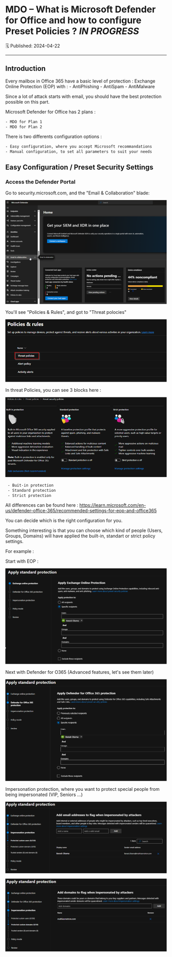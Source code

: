# MDO – What is Microsoft Defender for Office and how to configure Preset Policies ? ***IN PROGRESS***
🗓️ Published: 2024-04-22  

---

## Introduction

Every mailbox in Office 365 have a basic level of protection : Exchange Online Protection (EOP) with :
    - AntiPhishing
    - AntiSpam
    - AntiMalware


Since a lot of attack starts with email, you should have the best protection possible on this part.

Microsoft Defender for Office has 2 plans :

    - MDO for Plan 1
    - MDO for Plan 2


There is two differents configuration options :
    
    - Easy configuration, where you accept Microsoft recommandations
    - Manual configuration, to set all parameters to suit your needs


## Easy Configuration / Preset Security Settings


### Access the Defender Portal

Go to security.microsoft.com, and the "Email & Collaboration" blade:

![](assets/What%20is%20MDO/2025-04-22-15-56-42.png)


You'll see "Policies & Rules", and got to "Threat polocies"

![](assets/What%20is%20MDO/2025-04-22-15-58-13.png)


In threat Policies, you can see 3 blocks here :

![](assets/What%20is%20MDO%20and%20how%20to%20configure%20it/2025-04-22-16-12-57.png)

     - Buit-in protection
     - Standard protection
     - Strict protection

All differences can be found here : https://learn.microsoft.com/en-us/defender-office-365/recommended-settings-for-eop-and-office365

You can decide which is the right configuration for you.


Something interesting is that you can choose which kind of people (Users, Groups, Domains) will have applied the built-in, standart or strict policy settings.

For example :

Start with EOP :

![](assets/What%20is%20MDO%20and%20how%20to%20configure%20it/2025-04-22-16-48-46.png)

Next with Defender for O365 (Advanced features, let's see them later)

![](assets/What%20is%20MDO%20and%20how%20to%20configure%20it/2025-04-22-16-49-19.png)

Impersonation protection, where you want to protect special people from being impersonated (VIP, Seniors ...)

![](assets/What%20is%20MDO%20and%20how%20to%20configure%20it/2025-04-22-16-53-50.png)

![](assets/What%20is%20MDO%20and%20how%20to%20configure%20it/2025-04-22-16-54-49.png)

